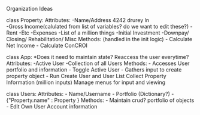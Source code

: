 

Organization Ideas

class Property: 
    Attributes: 
        -Name/Address 4242 drurey ln  
        -Gross Income(calulated from list of variables? do we want to edit these?)
            -Rent
            -Etc
        -Expenses
            -List of a million things
        -Initial Investment 
            -Downpay/ Closing/ Rehabilitation/ Misc
    Methods: (handled in the init logic) 
        - Calculate Net Income 
        - Calculate ConCROI 

class App: 
*Does it need to maintain state? Reaccess the user everytime?
    Attributes: 
        -Active User
        -Collection of all Users
    Methods: 
        - Accesses User portfolio and information 
        - Toggle Active User
        - Gathers input to create property object
        - Run 
            Create User and User List
            Collect Property Information (million inputs)
            Manage menus for input and viewing 

class Users: 
    Attributes: 
        - Name/Username 
        - Portfolio (Dictionary?) 
        -   {"Property.name" : Property }
    Methods:
        - Maintain crud? portfolio of objects 
        - Edit Own User Account information

    